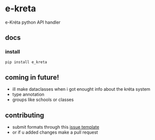 # e-kreta
e-Kréta python API handler
## docs 
### install 
```cmd
pip install e_kreta
```
## coming in future!
 - ill make dataclasses when i got enought info about the kréta system
 - type annotation
 - groups like schools or classes
## contributing
 - submit formats through this [issue template](https://github.com/hun0r/e-kreta/issues/new?assignees=hun0r&labels=&projects=&template=form%C3%A1tum.md&title=%5Brequest+neve%5D)
 - or if u added changes make a pull request
